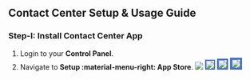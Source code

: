 ## Contact Center Setup & Usage Guide

### Step-I: Install Contact Center App

1. Login to your **Control Panel**.
2. Navigate to **Setup :material-menu-right: App Store**. <img src= "/customer-portal/img/1cc.png"> <img src= "/customer-portal/img/1cc.png" style="border: 2px solid #4472C4;"> <img src= "/customer-portal/img/1cc.png" style="border: 3px solid #4472C4;"> <img src= "/customer-portal/img/1cc.png" style="border: 4px solid #4472C4;">